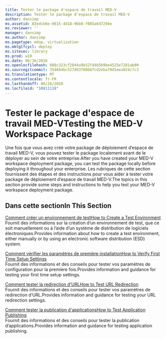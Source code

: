 ```yaml
---
title: Tester le package d'espace de travail MED-V
description: Tester le package d'espace de travail MED-V
author: dansimp
ms.assetid: 83edcb6e-9615-4d18-96b8-f085a647294e
ms.reviewer: ''
manager: dansimp
ms.author: dansimp
ms.pagetype: mdop, virtualization
ms.mktglfcycl: deploy
ms.sitesec: library
ms.prod: w10
ms.date: 06/16/2016
ms.openlocfilehash: 608c323cf2044a9b32fd4b5b9be4525e7281ab00
ms.sourcegitcommit: 354664bc527d93f80687cd2eba70d1eea024c7c3
ms.translationtype: MT
ms.contentlocale: fr-FR
ms.lasthandoff: 06/26/2020
ms.locfileid: "10811118"
---
```

# <span data-ttu-id="3bca7-103">Tester le package d'espace de travail MED-V</span><span class="sxs-lookup"><span data-stu-id="3bca7-103">Testing the MED-V Workspace Package</span></span>


<span data-ttu-id="3bca7-104">Une fois que vous avez créé votre package de déploiement d’espace de travail MED-V, vous pouvez tester le package localement avant de le déployer au sein de votre entreprise.</span><span class="sxs-lookup"><span data-stu-id="3bca7-104">After you have created your MED-V workspace deployment package, you can test the package locally before deploying it throughout your enterprise.</span></span> <span data-ttu-id="3bca7-105">Les rubriques de cette section fournissent des étapes et des instructions pour vous aider à tester votre package de déploiement d’espace de travail MED-V.</span><span class="sxs-lookup"><span data-stu-id="3bca7-105">The topics in this section provide some steps and instructions to help you test your MED-V workspace deployment package.</span></span>

## <span data-ttu-id="3bca7-106">Dans cette section</span><span class="sxs-lookup"><span data-stu-id="3bca7-106">In This Section</span></span>


<a href="" id="how-to-create-a-test-environment"></a>[<span data-ttu-id="3bca7-107">Comment créer un environnement de test</span><span class="sxs-lookup"><span data-stu-id="3bca7-107">How to Create a Test Environment</span></span>](how-to-create-a-test-environment.md)  
<span data-ttu-id="3bca7-108">Fournit des informations sur la création d’un environnement de test, que ce soit manuellement ou à l’aide d’un système de distribution de logiciels électroniques.</span><span class="sxs-lookup"><span data-stu-id="3bca7-108">Provides information about how to create a test environment, either manually or by using an electronic software distribution (ESD) system.</span></span>

<a href="" id="how-to-verify-first-time-setup-settings"></a>[<span data-ttu-id="3bca7-109">Comment vérifier les paramètres de première installation</span><span class="sxs-lookup"><span data-stu-id="3bca7-109">How to Verify First Time Setup Settings</span></span>](how-to-verify-first-time-setup-settings.md)  
<span data-ttu-id="3bca7-110">Fournit des informations et des conseils pour tester vos paramètres de configuration pour la première fois.</span><span class="sxs-lookup"><span data-stu-id="3bca7-110">Provides information and guidance for testing your first time setup settings.</span></span>

<a href="" id="how-to-test-url-redirection"></a>[<span data-ttu-id="3bca7-111">Comment tester la redirection d'URL</span><span class="sxs-lookup"><span data-stu-id="3bca7-111">How to Test URL Redirection</span></span>](how-to-test-url-redirection.md)  
<span data-ttu-id="3bca7-112">Fournit des informations et des conseils pour tester vos paramètres de redirection d’URL.</span><span class="sxs-lookup"><span data-stu-id="3bca7-112">Provides information and guidance for testing your URL redirection settings.</span></span>

<a href="" id="how-to-test-application-publishing"></a>[<span data-ttu-id="3bca7-113">Comment tester la publication d'applications</span><span class="sxs-lookup"><span data-stu-id="3bca7-113">How to Test Application Publishing</span></span>](how-to-test-application-publishing.md)  
<span data-ttu-id="3bca7-114">Fournit des informations et des conseils pour tester la publication d’applications.</span><span class="sxs-lookup"><span data-stu-id="3bca7-114">Provides information and guidance for testing application publishing.</span></span>

 

 






